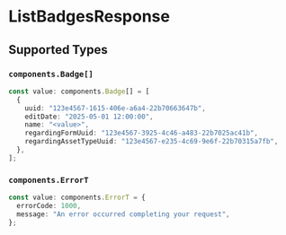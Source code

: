 # ListBadgesResponse


## Supported Types

### `components.Badge[]`

```typescript
const value: components.Badge[] = [
  {
    uuid: "123e4567-1615-406e-a6a4-22b70663647b",
    editDate: "2025-05-01 12:00:00",
    name: "<value>",
    regardingFormUuid: "123e4567-3925-4c46-a483-22b7025ac41b",
    regardingAssetTypeUuid: "123e4567-e235-4c69-9e6f-22b70315a7fb",
  },
];
```

### `components.ErrorT`

```typescript
const value: components.ErrorT = {
  errorCode: 1000,
  message: "An error occurred completing your request",
};
```

